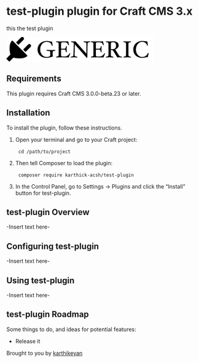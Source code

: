 # test-plugin plugin for Craft CMS 3.x

this the test plugin

![Screenshot](resources/img/plugin-logo.png)

## Requirements

This plugin requires Craft CMS 3.0.0-beta.23 or later.

## Installation

To install the plugin, follow these instructions.

1. Open your terminal and go to your Craft project:

        cd /path/to/project

2. Then tell Composer to load the plugin:

        composer require karthick-acsh/test-plugin

3. In the Control Panel, go to Settings → Plugins and click the “Install” button for test-plugin.

## test-plugin Overview

-Insert text here-

## Configuring test-plugin

-Insert text here-

## Using test-plugin

-Insert text here-

## test-plugin Roadmap

Some things to do, and ideas for potential features:

* Release it

Brought to you by [karthikeyan](https://github.com/karthick-acsh)
